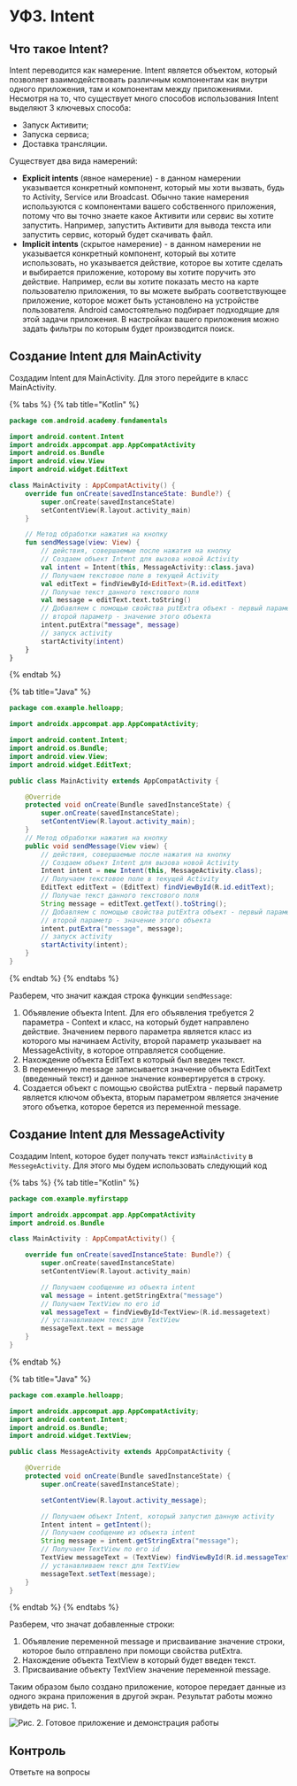 # УФ3. Intent

## Что такое Intent?

Intent переводится как намерение. Intent является объектом, который позволяет взаимодействовать различным компонентам как внутри одного приложения, там и компонентам между приложениями. Несмотря на то, что существует много способов использования Intent выделяют 3 ключевых способа:

* Запуск Активити;
* Запуска сервиса;
* Доставка трансляции.

Существует два вида намерений:

* **Explicit intents** \(явное намерение\) - в данном намерении указывается конкретный компонент, который мы хоти вызвать, будь то Activity, Service или Broadcast. Обычно такие намерения используются с компонентами вашего собственного приложения, потому что вы точно знаете какое Активити или сервис вы хотите запустить. Например, запустить Активити для вывода текста или запустить сервис, который будет скачивать файл.
* **Implicit intents** \(скрытое намерение\) - в данном намерении не указывается конкретный компонент, который вы хотите использовать, но указывается действие, которое вы хотите сделать и выбирается приложение, которому вы хотите поручить это действие. Например, если вы хотите показать место на карте пользователю приложения, то вы можете выбрать соответствующее приложение, которое может быть установлено на устройстве пользователя.  Android самостоятельно подбирает подходящие для этой задачи приложения. В настройках вашего приложения можно задать фильтры по которым будет производится поиск.

## Создание Intent для MainActivity

Создадим Intent для MainActivity. Для этого перейдите в класс MainActivity.

{% tabs %}
{% tab title="Kotlin" %}
```kotlin
package com.android.academy.fundamentals

import android.content.Intent
import androidx.appcompat.app.AppCompatActivity
import android.os.Bundle
import android.view.View
import android.widget.EditText

class MainActivity : AppCompatActivity() {
    override fun onCreate(savedInstanceState: Bundle?) {
        super.onCreate(savedInstanceState)
        setContentView(R.layout.activity_main)
    }

    // Метод обработки нажатия на кнопку
    fun sendMessage(view: View) {
        // действия, совершаемые после нажатия на кнопку
        // Создаем объект Intent для вызова новой Activity
        val intent = Intent(this, MessageActivity::class.java)
        // Получаем текстовое поле в текущей Activity
        val editText = findViewById<EditText>(R.id.editText)
        // Получае текст данного текстового поля
        val message = editText.text.toString()
        // Добавляем с помощью свойства putExtra объект - первый параметр - ключ,
        // второй параметр - значение этого объекта
        intent.putExtra("message", message)
        // запуск activity
        startActivity(intent)
    }
}
```
{% endtab %}

{% tab title="Java" %}
```java
package com.example.helloapp;

import androidx.appcompat.app.AppCompatActivity;

import android.content.Intent;
import android.os.Bundle;
import android.view.View;
import android.widget.EditText;

public class MainActivity extends AppCompatActivity {

    @Override
    protected void onCreate(Bundle savedInstanceState) {
        super.onCreate(savedInstanceState);
        setContentView(R.layout.activity_main);
    }
    // Метод обработки нажатия на кнопку
    public void sendMessage(View view) {
        // действия, совершаемые после нажатия на кнопку
        // Создаем объект Intent для вызова новой Activity
        Intent intent = new Intent(this, MessageActivity.class);
        // Получаем текстовое поле в текущей Activity
        EditText editText = (EditText) findViewById(R.id.editText);
        // Получае текст данного текстового поля
        String message = editText.getText().toString();
        // Добавляем с помощью свойства putExtra объект - первый параметр - ключ,
        // второй параметр - значение этого объекта
        intent.putExtra("message", message);
        // запуск activity
        startActivity(intent);
    }
}
```
{% endtab %}
{% endtabs %}

Разберем, что значит каждая строка функции `sendMessage`:

1. Объявление объекта Intent. Для его объявления требуется 2 параметра - Context и класс, на который будет направлено действие. Значением первого параметра является класс из которого мы начинаем Activity, второй параметр указывает на MessageActivity, в которое отправляется сообщение.
2. Нахождение объекта EditText в который был введен текст.
3. В переменную message записывается значение объекта EditText \(введенный текст\) и данное значение конвертируется в строку.
4. Создается объект с помощью свойства putExtra - первый параметр является ключом объекта, вторым параметром является значение этого объетка, которое берется из переменной message.

## Создание Intent для MessageActivity

Создадим Intent, которое будет получать текст из`MainActivity` в `MessegeActivity`. Для этого мы будем использовать следующий код

{% tabs %}
{% tab title="Kotlin" %}
```kotlin
package com.example.myfirstapp

import androidx.appcompat.app.AppCompatActivity
import android.os.Bundle

class MainActivity : AppCompatActivity() {

    override fun onCreate(savedInstanceState: Bundle?) {
        super.onCreate(savedInstanceState)
        setContentView(R.layout.activity_main)

        // Получаем сообщение из объекта intent
        val message = intent.getStringExtra("message")
        // Получаем TextView по его id
        val messageText = findViewById<TextView>(R.id.messagetext)
        // устанавливаем текст для TextView
        messageText.text = message
    }
}
```
{% endtab %}

{% tab title="Java" %}
```java
package com.example.helloapp;

import androidx.appcompat.app.AppCompatActivity;
import android.content.Intent;
import android.os.Bundle;
import android.widget.TextView;

public class MessageActivity extends AppCompatActivity {

    @Override
    protected void onCreate(Bundle savedInstanceState) {
        super.onCreate(savedInstanceState);

        setContentView(R.layout.activity_message);

        // Получаем объект Intent, который запустил данную activity
        Intent intent = getIntent();
        // Получаем сообщение из объекта intent
        String message = intent.getStringExtra("message");
        // Получаем TextView по его id
        TextView messageText = (TextView) findViewById(R.id.messageText);
        // устанавливаем текст для TextView
        messageText.setText(message);
    }
}
```
{% endtab %}
{% endtabs %}

Разберем, что значат добавленные строки:

1. Объявление переменной message и присваивание значение строки, которое было отправлено при помощи свойства putExtra.
2. Нахождение объекта TextView в который будет введен текст.
3. Присваивание объекту TextView значение переменной message.

Таким образом было создано приложение, которое передает данные из одного экрана приложения в другой экран. Результат работы можно увидеть на рис. 1.

![&#x420;&#x438;&#x441;. 2. &#x413;&#x43E;&#x442;&#x43E;&#x432;&#x43E;&#x435; &#x43F;&#x440;&#x438;&#x43B;&#x43E;&#x436;&#x435;&#x43D;&#x438;&#x435; &#x438; &#x434;&#x435;&#x43C;&#x43E;&#x43D;&#x441;&#x442;&#x440;&#x430;&#x446;&#x438;&#x44F; &#x440;&#x430;&#x431;&#x43E;&#x442;&#x44B;](../../.gitbook/assets/bezymyannyi.png)

## Контроль

Ответьте на вопросы

